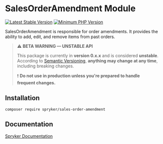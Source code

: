# SalesOrderAmendment Module
[![Latest Stable Version](https://poser.pugx.org/spryker/sales-order-amendment/v/stable.svg)](https://packagist.org/packages/spryker/sales-order-amendment)
[![Minimum PHP Version](https://img.shields.io/badge/php-%3E%3D%208.2-8892BF.svg)](https://php.net/)

SalesOrderAmendment is responsible for order amendments. It provides the ability to add, edit, and remove items from past orders.

> ⚠️ **BETA WARNING — UNSTABLE API**
>
> This package is currently in **version 0.x.x** and is considered **unstable**.
> According to [Semantic Versioning](https://semver.org/#spec-item-4), **anything may change at any time**, including breaking changes.
>
> ❗ **Do not use in production unless you're prepared to handle frequent changes.**

## Installation

```
composer require spryker/sales-order-amendment
```

## Documentation

[Spryker Documentation](https://docs.spryker.com)
